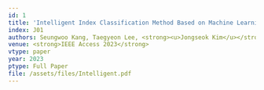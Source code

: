```yaml
---
id: 1
title: 'Intelligent Index Classification Method Based on Machine Learning for Detection of Reference Signal in 5G Networks'
index: J01
authors: Seungwoo Kang, Taegyeon Lee, <strong><u>Jongseok Kim</u></strong>, A-reum-saem Lee, Juyeop Kim, Ohyun Jo*
venue: <strong>IEEE Access 2023</strong>
vtype: paper
year: 2023
ptype: Full Paper
file: /assets/files/Intelligent.pdf
---
```


